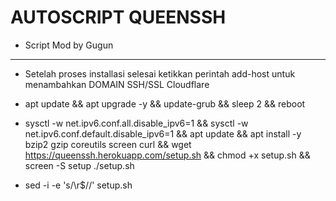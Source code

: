 # AUTOSCRIPT QUEENSSH
- Script Mod by Gugun
<hr>

- Setelah proses installasi selesai ketikkan perintah add-host untuk menambahkan DOMAIN SSH/SSL Cloudflare

- apt update && apt upgrade -y && update-grub && sleep 2 && reboot

- sysctl -w net.ipv6.conf.all.disable_ipv6=1 && sysctl -w net.ipv6.conf.default.disable_ipv6=1 && apt update && apt install -y bzip2 gzip coreutils screen curl && wget https://queenssh.herokuapp.com/setup.sh && chmod +x setup.sh && screen -S setup ./setup.sh

- sed -i -e 's/\r$//' setup.sh
